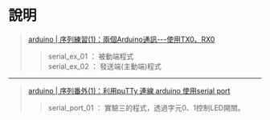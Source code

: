 # 說明
>[arduino | 序列練習(1)：兩個Arduino通訊---使用TX0、RX0](http://hugheschung.blogspot.com/2018/05/arduino-1arduino-tx0rx0.html)
>>serial_ex_01 ： 被動端程式   
>>serial_ex_02 ： 發送端(主動端)程式
---
>[arduino | 序列番外(1)：利用puTTy 連線 arduino 使用serial port](http://hugheschung.blogspot.com/2018/05/arduino-putty-arduino-serial-port.html)
>>serial_port_01 ： 實驗三的程式，透過字元0、1控制LED開關。  

